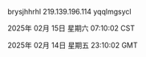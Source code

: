 brysjhhrhl 219.139.196.114 yqqlmgsycl

2025年 02月 15日 星期六 07:10:02 CST

2025年 02月 14日 星期五 23:10:02 GMT
